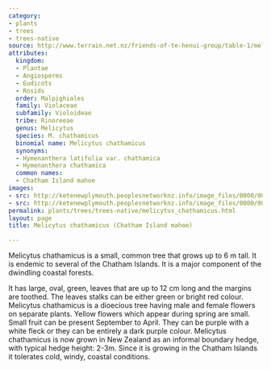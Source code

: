 ```yaml
---
category:
- plants
- trees
- trees-native
source: http://www.terrain.net.nz/friends-of-te-henui-group/table-1/melicytus-chathamicus-chatham-island-mahoe.html
attributes:
  kingdom:
  - Plantae
  - Angiosperms
  - Eudicots
  - Rosids
  order: Malpighiales
  family: Violaceae
  subfamily: Violoideae
  tribe: Rinoreeae
  genus: Melicytus
  species: M. chathamicus
  binomial name: Melicytus chathamicus
  synonyms:
  - Hymenanthera latifolia var. chathamica
  - Hymenanthera chathamica
  common names:
  - Chatham Island mahoe
images:
- src: http://ketenewplymouth.peoplesnetworknz.info/image_files/0000/0011/5148/1-Melicytus_chathamicus_.JPG
- src: http://ketenewplymouth.peoplesnetworknz.info/image_files/0000/0011/5153/1-Melicytus_chathamicus_-002.JPG
permalink: plants/trees/trees-native/melicytus_chathamicus.html
layout: page
title: Melicytus chathamicus (Chatham Island mahoe)

---
```

Melicytus chathamicus is a small, common tree that grows up to 6 m tall. It is endemic to several of the Chatham Islands. It is a major component of the dwindling coastal forests.

It has large, oval, green, leaves that are up to 12 cm long and the margins are toothed. The leaves stalks can be either green or bright red colour.
Melicytus chathamicus is a dioecious tree having male and female flowers on separate plants. Yellow flowers which appear during spring are small. Small fruit can be present September to April. They can be purple with a white fleck or they can be entirely a dark purple colour.
Melicytus chathamicus is now grown in New Zealand as an informal boundary hedge, with typical hedge height: 2-3m. Since it is growing in the Chatham Islands it tolerates cold, windy, coastal conditions.
